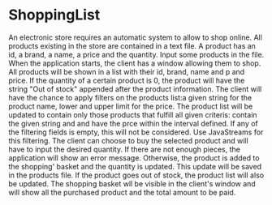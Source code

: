 # ShoppingList
An electronic store requires an automatic system to allow to shop online. All products existing in the store are contained in a text file.
A product has an id, a brand, a name, a price and the quantity. Input some products in the file.
When the application starts, the client has a window allowing them to shop. All products will be shown in a list with their id, brand, name and p
and price. If the quantity of a certain product is 0, the product will have the string "Out of stock" appended after the product information.
The client will have the chance to apply filters on the products list:a given string for the product name, lower and upper limit for the price.
The product list will be updated to contain only those products that fulfill all given criteris: contain the given string and and have the prce
within the interval defined. If any of the filtering fields is empty, this will not be considered. Use JavaStreams for this filtering.
The client can choose to buy the selected product and will have to input the desired quantity. If there are not enough pieces, the application 
will show an error message.
Otherwise, the product is added to the shopping' basket and the quantity is updated. This update will be saved in the products file.
If the product goes out of stock, the product list will also be updated.
The shopping basket wll be visible in the client's window and will show all the purchased product and the total amount to be paid.
